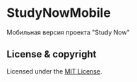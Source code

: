# StudyNowMobile
Мобильная версия проекта "Study Now"

## License & copyright

Licensed under the [MIT License](LICENSE).

